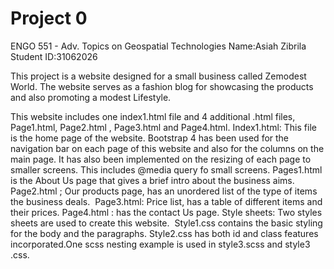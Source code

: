 # Project 0

ENGO 551 - Adv. Topics on Geospatial Technologies
Name:Asiah Zibrila Student ID:31062026

This project is a website designed for a small business called Zemodest World. The website serves as a fashion blog for showcasing the products and also promoting a modest Lifestyle. 

This website includes one index1.html file and 4 additional .html files, Page1.html, Page2.html , Page3.html and Page4.html.
Index1.html: This file is the home page of the website. Bootstrap 4 has been used for the navigation bar on each page of this website and also for the columns on the main page. It has also been implemented on the resizing of each page to smaller screens. This includes @media query fo small screens.
Pages1.html is the About Us page that gives a brief intro about the business aims.
Page2.html ; Our products page, has an unordered list of the type of items the business deals. 
Page3.html: Price list, has a table of different items and their prices.
Page4.html : has the contact Us page.
Style sheets: Two styles sheets are used to create this website.  Style1.css contains the basic styling for the body and the paragraphs. Style2.css has both id and class features incorporated.One scss nesting example is used in style3.scss and style3 .css.

